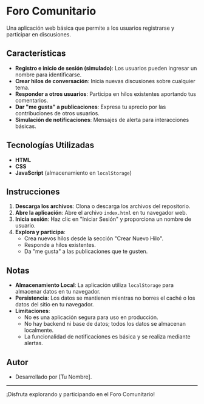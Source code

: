 # Foro Comunitario

Una aplicación web básica que permite a los usuarios registrarse y participar en discusiones.

## Características

- **Registro e inicio de sesión (simulado)**: Los usuarios pueden ingresar un nombre para identificarse.
- **Crear hilos de conversación**: Inicia nuevas discusiones sobre cualquier tema.
- **Responder a otros usuarios**: Participa en hilos existentes aportando tus comentarios.
- **Dar "me gusta" a publicaciones**: Expresa tu aprecio por las contribuciones de otros usuarios.
- **Simulación de notificaciones**: Mensajes de alerta para interacciones básicas.

## Tecnologías Utilizadas

- **HTML**
- **CSS**
- **JavaScript** (almacenamiento en `localStorage`)

## Instrucciones

1. **Descarga los archivos**: Clona o descarga los archivos del repositorio.
2. **Abre la aplicación**: Abre el archivo `index.html` en tu navegador web.
3. **Inicia sesión**: Haz clic en "Iniciar Sesión" y proporciona un nombre de usuario.
4. **Explora y participa**:
   - Crea nuevos hilos desde la sección "Crear Nuevo Hilo".
   - Responde a hilos existentes.
   - Da "me gusta" a las publicaciones que te gusten.

## Notas

- **Almacenamiento Local**: La aplicación utiliza `localStorage` para almacenar datos en tu navegador.
- **Persistencia**: Los datos se mantienen mientras no borres el caché o los datos del sitio en tu navegador.
- **Limitaciones**:
  - No es una aplicación segura para uso en producción.
  - No hay backend ni base de datos; todos los datos se almacenan localmente.
  - La funcionalidad de notificaciones es básica y se realiza mediante alertas.

## Autor

- Desarrollado por [Tu Nombre].

---

¡Disfruta explorando y participando en el Foro Comunitario!
